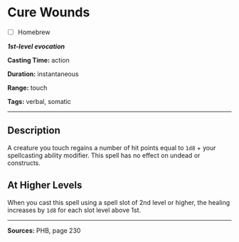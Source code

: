 # Cure Wounds

- [ ] Homebrew

***1st-level evocation***

**Casting Time:** action

**Duration:** instantaneous

**Range:** touch

**Tags:** verbal, somatic

---

## Description
A creature you touch regains a number of hit points equal to `1d8` + your spellcasting ability modifier.
This spell has no effect on undead or constructs.

## At Higher Levels
When you cast this spell using a spell slot of 2nd level or higher, the healing increases by `1d8` for each slot level above 1st.

---

**Sources:** PHB, page 230
